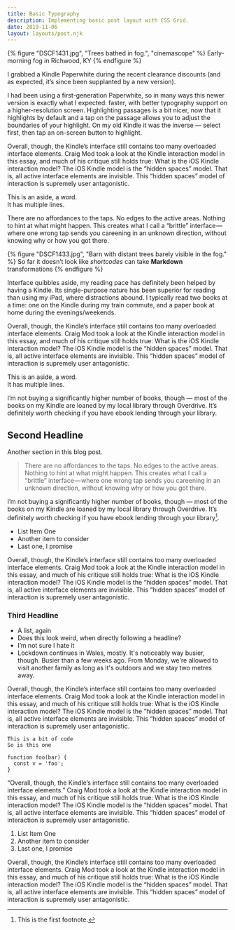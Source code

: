 ```yaml
---
title: Basic Typography
description: Implementing basic post layout with CSS Grid.
date: 2019-11-06
layout: layouts/post.njk
---
```


{% figure "DSCF1431.jpg", "Trees bathed in fog.", "cinemascope" %}
Early-morning fog in Richwood, KY
{% endfigure %}

I grabbed a Kindle Paperwhite during the recent clearance discounts (and as expected, it’s since been supplanted by a new version).

I had been using a first-generation Paperwhite, so in many ways this newer version is exactly what I expected: faster, with better typography support on a higher-resolution screen. Highlighting passages is a bit nicer, now that it highlights by default and a tap on the passage allows you to adjust the boundaries of your highlight. On my old Kindle it was the inverse — select first, then tap an on-screen button to highlight.

<div class="aside-right-wrap">

Overall, though, the Kindle’s interface still contains too many overloaded interface elements. Craig Mod took a look at the Kindle interaction model in this essay, and much of his critique still holds true: What is the iOS Kindle interaction model? The iOS Kindle model is the “hidden spaces” model. That is, all active interface elements are invisible. This “hidden spaces” model of interaction is supremely user antagonistic.

<aside>

This is an aside, a word.<br>It has multiple lines.

</aside>

</div>

There are no affordances to the taps. No edges to the active areas. Nothing to hint at what might happen. This creates what I call a “brittle” interface — where one wrong tap sends you careening in an unknown direction, without knowing why or how you got there.

{% figure "DSCF1433.jpg", "Barn with distant trees barely visible in the fog." %}
So far it doesn’t look like _shortcodes_ can take **Markdown** transformations
{% endfigure %}

Interface quibbles aside, my reading pace has definitely been helped by having a Kindle. Its single-purpose nature has been superior for reading than using my iPad, where distractions abound. I typically read two books at a time: one on the Kindle during my train commute, and a paper book at home during the evenings/weekends.

<div class="aside-left-wrap">

Overall, though, the Kindle’s interface still contains too many overloaded interface elements. Craig Mod took a look at the Kindle interaction model in this essay, and much of his critique still holds true: What is the iOS Kindle interaction model? The iOS Kindle model is the “hidden spaces” model. That is, all active interface elements are invisible. This “hidden spaces” model of interaction is supremely user antagonistic.

<aside>

This is an aside, a word.<br>It has multiple lines.

</aside>

</div>

I’m not buying a significantly higher number of books, though — most of the books on my Kindle are loaned by my local library through Overdrive. It’s definitely worth checking if you have ebook lending through your library.

## Second Headline

Another section in this blog post.

> There are no affordances to the taps. No edges to the active areas. Nothing to hint at what might happen. This creates what I call a “brittle” interface — where one wrong tap sends you careening in an unknown direction, without knowing why or how you got there.

I’m not buying a significantly higher number of books, though — most of the books on my Kindle are loaned by my local library through Overdrive. It’s definitely worth checking if you have ebook lending through your library[^1].

- List Item One
- Another item to consider
- Last one, I promise

Overall, though, the Kindle’s interface still contains too many overloaded interface elements. Craig Mod took a look at the Kindle interaction model in this essay, and much of his critique still holds true: What is the iOS Kindle interaction model? The iOS Kindle model is the “hidden spaces” model. That is, all active interface elements are invisible. This “hidden spaces” model of interaction is supremely user antagonistic.

### Third Headline

- A list, again
- Does this look weird, when directly following a headline?
- I’m not sure I hate it
- Lockdown continues in Wales, mostly. It's noticeably way busier, though. Busier than a few weeks ago. From Monday, we're allowed to visit another family as long as it's outdoors and we stay two metres away.

Overall, though, the Kindle’s interface still contains too many overloaded interface elements. Craig Mod took a look at the Kindle interaction model in this essay, and much of his critique still holds true: What is the iOS Kindle interaction model? The iOS Kindle model is the “hidden spaces” model. That is, all active interface elements are invisible. This “hidden spaces” model of interaction is supremely user antagonistic.

```js/4-5
This is a bit of code
So is this one

function foo(bar) {
  const v = 'foo';
}
```

“Overall, though, the Kindle’s interface still contains too many overloaded interface elements.” Craig Mod took a look at the Kindle interaction model in this essay, and much of his critique still holds true: What is the iOS Kindle interaction model? The iOS Kindle model is the “hidden spaces” model. That is, all active interface elements are invisible. This “hidden spaces” model of interaction is supremely user antagonistic.

1. List Item One
1. Another item to consider
1. Last one, I promise

Overall, though, the Kindle’s interface still contains too many overloaded interface elements. Craig Mod took a look at the Kindle interaction model in this essay, and much of his critique still holds true: What is the iOS Kindle interaction model? The iOS Kindle model is the “hidden spaces” model. That is, all active interface elements are invisible. This “hidden spaces” model of interaction is supremely user antagonistic.

[^1]: This is the first footnote.
